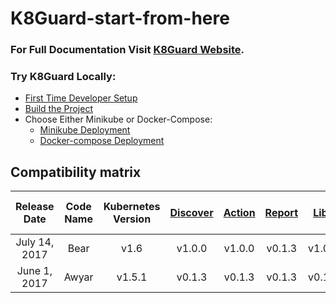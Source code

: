 
# K8Guard-start-from-here



### For Full Documentation Visit [K8Guard Website](https://k8guard.github.io/).




###  Try K8Guard Locally:


* [First Time Developer Setup](https://k8guard.github.io/deploy/developer-setup/)
* [Build the Project](https://k8guard.github.io/deploy/build/)
* Choose Either Minikube or Docker-Compose:
	* 	[Minikube Deployment](https://k8guard.github.io/deploy/minikube/)
	*  [Docker-compose Deployment](https://k8guard.github.io/deploy/docker-compose/)



## Compatibility matrix

**Release Date**|**Code Name**|**Kubernetes Version**|**[Discover](https://github.com/k8guard/k8guard-discover/releases)**|**[Action](https://github.com/k8guard/k8guard-action/releases)**|**[Report](https://github.com/k8guard/k8guard-report/releases)**|**[Libs](https://github.com/k8guard/k8guardlibs/releases)**|**[start-from-here](https://github.com/k8guard/k8guard-start-from-here/releases)**
|:-----:|:-----:|:-----:|:-----:|:-----:|:-----:|:-----:|:-----:
July 14, 2017| Bear |v1.6|v1.0.0| v1.0.0| v0.1.3| v1.0.0| v1.0.0
June 1, 2017| Awyar|v1.5.1|v0.1.3| v0.1.3| v0.1.3| v0.1.3| v0.1.3

